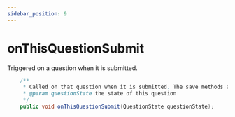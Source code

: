 ```yaml
---
sidebar_position: 9
---
```


# onThisQuestionSubmit

Triggered on a question when it is submitted.

```java
    /**
     * Called on that question when it is submitted. The save methods are called before submitted.
     * @param questionState the state of this question
     */
    public void onThisQuestionSubmit(QuestionState questionState);
```